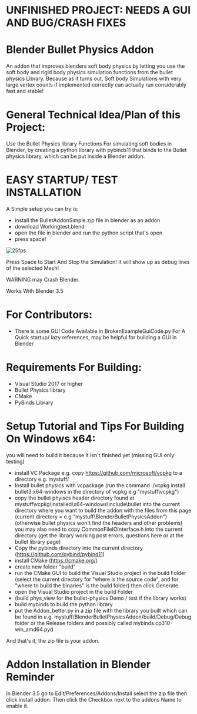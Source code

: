 # UNFINISHED PROJECT: NEEDS A GUI AND BUG/CRASH FIXES
# Blender Bullet Physics Addon
An addon that improves blenders soft body physics by letting you use the soft body and rigid body physics simulation functions from the bullet physics Library.
Because as it turns out, Soft body Simulations with very large vertex counts if implemented correctly can actually run considerably fast and stable!

# General Technical Idea/Plan of this Project:
Use the Bullet Physics library Functions For simulating soft bodies in Blender, by creating a python library with pybinds11 that binds to the Bullet physics library, which can be put inside a Blender addon.

# EASY STARTUP/ TEST INSTALLATION
A Simple setup you can try is:
- install the BulletAddonSimple.zip file in blender as an addon
- download Workingtest.blend
- open the file in blender and run the python script that's open
- press space!

![25fps](https://github.com/ENR813/BlenderBulletPhysicsAddon/assets/50517527/7126508f-ab43-4b2c-9224-b066e387fceb)

Press Space to Start And Stop the Simulation! It will show up as debug lines of the selected Mesh!

WARNING may Crash Blender.

Works With Blender 3.5

# For Contributors:
- There is some GUI Code Available in BrokenExampleGuiCode.py For A Quick startup/ lazy references, may be helpful for building a GUI in Blender 

# Requirements For Building:
- Visual Studio 2017 or higher
- Bullet Physics library
- CMake
- PyBinds Library
# Setup Tutorial and Tips For Building On Windows x64:
you will need to build it because it isn't finished yet (missing GUI only testing)
- install VC Package e.g. copy https://github.com/microsoft/vcpkg to a directory e.g. mystuff/
- Install bullet physics with vcpackage (run the command ./vcpkg install bullet3:x64-windows in the directory of vcpkg e.g "mystuff\vcpkg\")
- copy the bullet phyiscs header directory found at mystuff\vcpkg\installed\x64-windows\include\bullet into the current directory where you want to build the addon with the files from this page (current directory = e.g "mystuff\BlenderBulletPhysicsAddon\")
  (otherwise bullet physics won't find the headers and other problems) 
  you may also need to copy CommonFileIOInterface.h into the current directory
  (get the library working post errors, questions here or at the bullet library page)
- Copy the pybinds directory into the current directory (https://github.com/pybind/pybind11)
- install CMake (https://cmake.org/)
- create new folder "build"
- run the CMake GUI to build the Visual Studio project in the build Folder (select the current directory for "where is the source code", and for "where to build the binaries" is the build folder) then click Generate.
- open the Visual Studio project in the build Folder
- (build phys_view for the bullet-physics Demo / test if the library works)
- build mybinds to build the python library
- put the Addon_better.py in a zip file with the library you built which can be found in e.g. mystuff/BlenderBulletPhysicsAddon/build/Debug/Debug folder or the Release folders and possibly called mybinds.cp310-win_amd64.pyd

And that's it, the zip file is your addon.

# Addon Installation in Blender Reminder
In Blender 3.5 go to Edit/Preferences/Addons/Install select the zip file then click install addon. Then click the Checkbox next to the addons Name to enable it.
